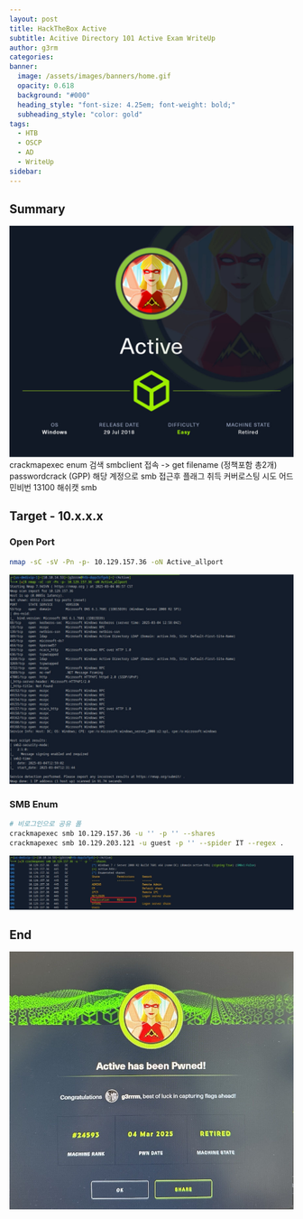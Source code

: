 ```yaml
---
layout: post
title: HackTheBox Active
subtitle: Acitive Directory 101 Active Exam WriteUp
author: g3rm
categories: 
banner:
  image: /assets/images/banners/home.gif
  opacity: 0.618
  background: "#000"
  heading_style: "font-size: 4.25em; font-weight: bold;"
  subheading_style: "color: gold"
tags:
  - HTB
  - OSCP
  - AD
  - WriteUp
sidebar:
---
```

## Summary
![](/assets/images/posts/2025-03-04-Active/8055314e6eefbca8ad4a0d558519c82c_MD5.jpeg)
crackmapexec enum 검색
smbclient 접속 -> get filename (정책포함 총2개)
passwordcrack (GPP)
해당 계정으로 smb 접근후 플래그 취득
커버로스팅 시도
어드민비번 13100 해쉬캣
smb 

## Target - 10.x.x.x
### Open Port
```bash
nmap -sC -sV -Pn -p- 10.129.157.36 -oN Active_allport
```
![](/assets/images/posts/2025-03-04-Active/dfa394a533f243c0477ade6179f61f1a_MD5.jpeg)
### SMB Enum
```bash
# 비로그인으로 공유 폴
crackmapexec smb 10.129.157.36 -u '' -p '' --shares
crackmapexec smb 10.129.203.121 -u guest -p '' --spider IT --regex .
```


![](assets/images/posts/2025-03-04-Active/524e9fb03a7a4ff6798850d2e3a43c27_MD5.jpeg)
## End
![](/assets/images/posts/2025-03-04-Active/de95368feb71382f1c35a682dc077a0b_MD5.jpeg)